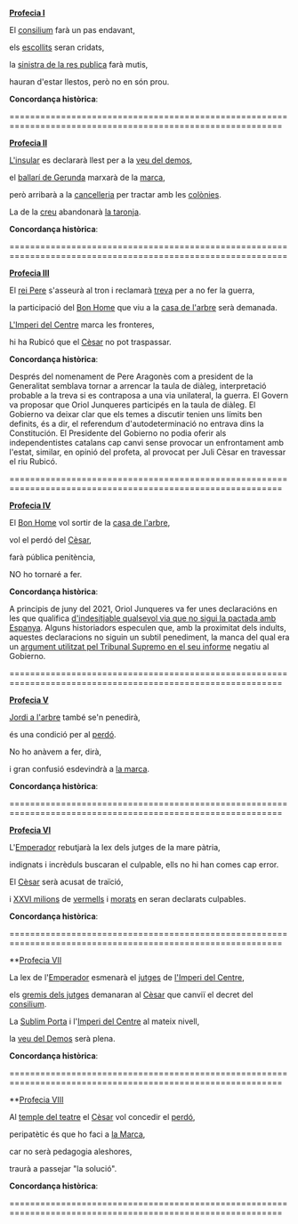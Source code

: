 <a name="I"></a>**[Profecia I](https://twitter.com/CronicaProcesum/status/1341068173618065408)**

El [consilium](https://github.com/raulmagdalena/CronicaProcesum/blob/main/Glosari%20i%20dramatis%20personae.md#consilium) farà un pas endavant,

els [escollits](https://github.com/raulmagdalena/CronicaProcesum/blob/main/Glosari%20i%20dramatis%20personae.md#escollits) seran cridats,

la [sinistra de la res publica](https://github.com/raulmagdalena/CronicaProcesum/blob/main/Glosari%20i%20dramatis%20personae.md#sinistra) farà mutis,

hauran d'estar llestos, però no en són prou.

**Concordança històrica**:

===========================================================================================================

<a name="II"></a>**[Profecia II](https://twitter.com/CronicaProcesum/status/1344358458456494081)**

[L'insular](https://github.com/raulmagdalena/CronicaProcesum/blob/main/Glosari%20i%20dramatis%20personae.md#insular) es declararà llest per a la [veu del demos](https://github.com/raulmagdalena/CronicaProcesum/blob/main/Glosari.md#veudeldemos),

el [ballarí de Gerunda](https://github.com/raulmagdalena/CronicaProcesum/blob/main/Glosari%20i%20dramatis%20personae.md#ballari) marxarà de la [marca](https://github.com/raulmagdalena/CronicaProcesum/blob/main/Glosari.md#marca),

però arribarà a la [cancelleria](https://github.com/raulmagdalena/CronicaProcesum/blob/main/Glosari%20i%20dramatis%20personae.md#cancelleria) per tractar amb les [colònies](https://github.com/raulmagdalena/CronicaProcesum/blob/main/Glosari%20i%20dramatis%20personae.md#colonies).

La de la [creu](https://github.com/raulmagdalena/CronicaProcesum/blob/main/Glosari%20i%20dramatis%20personae.md#creu) abandonarà [la taronja](https://github.com/raulmagdalena/CronicaProcesum/blob/main/Glosari%20i%20dramatis%20personae.md#taronja).

**Concordança històrica**:

============================================================================================================

<a name="III"></a>**[Profecia III](https://twitter.com/CronicaProcesum/status/1401086508287811584)**

El [rei Pere](https://github.com/raulmagdalena/CronicaProcesum/blob/main/Glosari%20i%20dramatis%20personae.md#reipere) s'asseurà al tron i reclamarà [treva](https://github.com/raulmagdalena/CronicaProcesum/blob/main/Glosari%20i%20dramatis%20personae.md#treva) per a no fer la guerra,

la participació del [Bon Home](https://github.com/raulmagdalena/CronicaProcesum/blob/main/Glosari%20i%20dramatis%20personae.md#bonhome) que viu a la [casa de l'arbre](https://github.com/raulmagdalena/CronicaProcesum/blob/main/Glosari%20i%20dramatis%20personae.md#casaarbre) serà demanada.

[L'Imperi del Centre](https://github.com/raulmagdalena/CronicaProcesum/blob/main/Glosari%20i%20dramatis%20personae.md#impericentre) marca les fronteres,

hi ha Rubicó que el [Cèsar](https://github.com/raulmagdalena/CronicaProcesum/blob/main/Glosari%20i%20dramatis%20personae.md#cesar) no pot traspassar.


**Concordança històrica**:

Després del nomenament de Pere Aragonès com a president de la Generalitat semblava tornar a arrencar la taula de diàleg, interpretació probable a la treva si es contraposa a una via unilateral, la guerra. El Govern va proposar que Oriol Junqueres participés en la taula de diàleg. El Gobierno va deixar clar que els temes a discutir tenien uns límits ben definits, és a dir, el referendum d'autodeterminació no entrava dins la Constitución. El Presidente del Gobierno no podia oferir als independentistes catalans cap canvi sense provocar un enfrontament amb l'estat, similar, en opinió del profeta, al provocat per Juli Cèsar en travessar el riu Rubicó.

===========================================================================================================

<a name="IV"></a>**[Profecia IV](https://twitter.com/CronicaProcesum/status/1402173655581396998)**

El [Bon Home](https://github.com/raulmagdalena/CronicaProcesum/blob/main/Glosari%20i%20dramatis%20personae.md#bonhome) vol sortir de la [casa de l'arbre](https://github.com/raulmagdalena/CronicaProcesum/blob/main/Glosari%20i%20dramatis%20personae.md#casaarbre),

vol el perdó del [Cèsar](https://github.com/raulmagdalena/CronicaProcesum/blob/main/Glosari%20i%20dramatis%20personae.md#cesar),

farà pública penitència,

NO ho tornaré a fer.

**Concordança històrica**:

A principis de juny del 2021, Oriol Junqueres va fer unes declaracións en les que qualifica [d'indesitjable qualsevol via que no sigui la pactada amb Espanya](https://www.vilaweb.cat/noticies/junqueras-qualifica-dindesitjable-qualsevol-via-que-no-sigui-la-pactada-amb-lestat/). Alguns historiadors especulen que, amb la proximitat dels indults, aquestes declaracions no siguin un subtil penediment, la manca del qual era un [argument utilitzat pel Tribunal Supremo en el seu informe](https://www.europapress.es/nacional/noticia-supremo-informa-contra-indultar-presos-proces-porque-no-hay-arrepentimiento-20210526122600.html) negatiu al Gobierno.

===========================================================================================================

<a name="V"></a>**[Profecia V](https://twitter.com/CronicaProcesum/status/1402536079606140929)**

[Jordi a l'arbre](https://github.com/raulmagdalena/CronicaProcesum/blob/main/Glosari%20i%20dramatis%20personae.md#jordisanchez) també se'n penedirà,

és una condició per al [perdó](https://github.com/raulmagdalena/CronicaProcesum/blob/main/Glosari%20i%20dramatis%20personae.md#perdo).

No ho anàvem a fer, dirà,

i gran confusió esdevindrà a  [la marca](https://github.com/raulmagdalena/CronicaProcesum/blob/main/Glosari%20i%20dramatis%20personae.md#marca).

**Concordança històrica**:

===========================================================================================================

<a name="VI"></a>**[Profecia VI](https://twitter.com/CronicaProcesum/status/1402898418436128771)**

L'[Emperador](https://github.com/raulmagdalena/CronicaProcesum/blob/main/Glosari%20i%20dramatis%20personae.md#emperador) rebutjarà la lex dels jutges de la mare pàtria,

indignats i incrèduls buscaran el culpable, ells no hi han comes cap error.

El [Cèsar](https://github.com/raulmagdalena/CronicaProcesum/blob/main/Glosari%20i%20dramatis%20personae.md#cesar) serà acusat de traïció,

i [XXVI milions](https://github.com/raulmagdalena/CronicaProcesum/blob/main/Glosari%20i%20dramatis%20personae.md#xxvi) de [vermells](https://github.com/raulmagdalena/CronicaProcesum/blob/main/Glosari%20i%20dramatis%20personae.md#vermells) i [morats](https://github.com/raulmagdalena/CronicaProcesum/blob/main/Glosari%20i%20dramatis%20personae.md#morats) en seran declarats culpables.

**Concordança històrica**:

===========================================================================================================

<a name="VII"></a>**[Profecia VII](https://twitter.com/CronicaProcesum/status/1406662395003654149)

La lex de l'[Emperador](https://github.com/raulmagdalena/CronicaProcesum/blob/main/Glosari%20i%20dramatis%20personae.md#emperador) esmenarà el [jutges](https://github.com/raulmagdalena/CronicaProcesum/blob/main/Glosari%20i%20dramatis%20personae.md#jutjespatria) de [l'Imperi del Centre](https://github.com/raulmagdalena/CronicaProcesum/blob/main/Glosari%20i%20dramatis%20personae.md#impericentre),

els [gremis dels jutges](https://github.com/raulmagdalena/CronicaProcesum/blob/main/Glosari%20i%20dramatis%20personae.md#gremisjutges) demanaran al [Cèsar](https://github.com/raulmagdalena/CronicaProcesum/blob/main/Glosari%20i%20dramatis%20personae.md#cesar) que canviï el decret del [consilium](https://github.com/raulmagdalena/CronicaProcesum/blob/main/Glosari%20i%20dramatis%20personae.md#conselleuropa).

La [Sublim Porta]() i l'[Imperi del Centre]() al mateix nivell,

la [veu del Demos]() serà plena.

**Concordança històrica**:

===========================================================================================================

<a name="VIII"></a>**[Profecia VIII](https://twitter.com/CronicaProcesum/status/1406887116571877376)

Al [temple del teatre]() el [Cèsar](https://github.com/raulmagdalena/CronicaProcesum/blob/main/Glosari%20i%20dramatis%20personae.md#cesar) vol concedir el [perdó](https://github.com/raulmagdalena/CronicaProcesum/blob/main/Glosari%20i%20dramatis%20personae.md#perdo),

peripatètic és que ho faci a [la Marca](https://github.com/raulmagdalena/CronicaProcesum/blob/main/Glosari%20i%20dramatis%20personae.md#marca),

car no serà pedagogia aleshores,

traurà a passejar "la solució".

**Concordança històrica**:

===========================================================================================================
